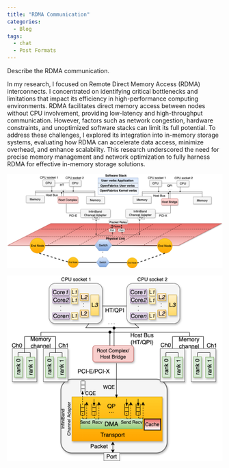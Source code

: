 ```yaml
---
title: "RDMA Communication"
categories:
  - Blog
tags:
  - chat
  - Post Formats
---
```


Describe the RDMA communication.


In my research, I focused on Remote Direct Memory Access (RDMA) interconnects. I concentrated on identifying critical bottlenecks and limitations that impact its efficiency in high-performance computing environments. RDMA facilitates direct memory access between nodes without CPU involvement, providing low-latency and high-throughput communication. However, factors such as network congestion, hardware constraints, and unoptimized software stacks can limit its full potential. To address these challenges, I explored its integration into in-memory storage systems, evaluating how RDMA can accelerate data access, minimize overhead, and enhance scalability. This research underscored the need for precise memory management and network optimization to fully harness RDMA for effective in-memory storage solutions.

![InfiniBand network](/assets/images/infiniband.png)
 
![Single node perspective](/assets/images/RDMA.png)
